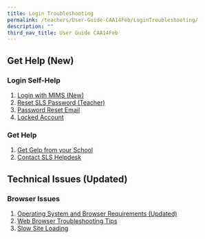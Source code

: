 ```yaml
---
title: Login Troubleshooting
permalink: /teachers/User-Guide-CAA14Feb/LoginTroubleshooting/
description: ""
third_nav_title: User Guide CAA14Feb
---
```

## Get Help (New)

### Login Self-Help

1. <a href="/login-troubleshooting/Login-Self-Help-for-Teachers/LoginMIMSTeacher/" target="_blank">Login with MIMS (New)</a>
2. <a href="/login-troubleshooting/Login-Self-Help-for-Teachers/ResetPasswordTeacher/" target="_blank">Reset SLS Password (Teacher)</a>
3. <a href="/login-troubleshooting/Login-Self-Help-for-Teachers/PasswordResetEmail/" target="_blank">Password Reset Email</a>
4. <a href="/login-troubleshooting/Login-Self-Help-for-Teachers/LockedAccount/" target="_blank">Locked Account</a>
	
### Get Help
1. <a href="/login-troubleshooting/SchoolBasedHelpline/" target="_blank">Get Gelp from your School</a>
2. <a href="/contact-us/" target="_blank">Contact SLS Helpdesk</a>

## Technical Issues (Updated)
	
### Browser Issues
1. <a href="/login-troubleshooting/Technical-Issues/OSBrowserRequirements/" target="_blank">Operating System and Browser Requirements (Updated)</a>
2. <a href="/login-troubleshooting/Technical-Issues/WebBrowserTroubleshooting/" target="_blank">Web Browser Troubleshooting Tips</a>
3. <a href="/login-troubleshooting/Technical-Issues/SlowSiteLoading/" target="_blank">Slow Site Loading</a>